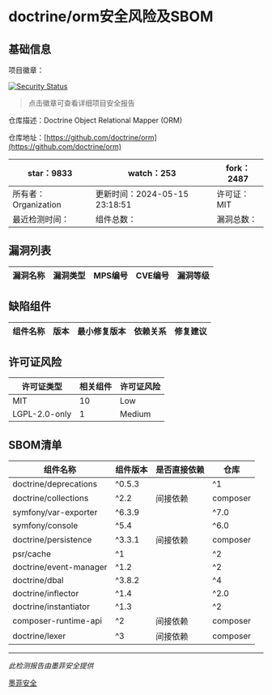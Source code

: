 # doctrine/orm安全风险及SBOM

## 基础信息

项目徽章：

[![Security Status](https://www.murphysec.com/platform3/v31/badge/1790819321200439296.svg)](https://www.murphysec.com/console/report/1692604913496645632/1790819321200439296)

> 点击徽章可查看详细项目安全报告

仓库描述：Doctrine Object Relational Mapper (ORM)

仓库地址：[https://github.com/doctrine/orm](https://github.com/doctrine/orm)

| star：9833 | watch：253 | fork：2487 |
| ----------- | -------------- | ------------ |
| 所有者：Organization | 更新时间：2024-05-15 23:18:51 | 许可证：MIT |
| 最近检测时间： | 组件总数： | 漏洞总数： |




## 漏洞列表

| 漏洞名称 | 漏洞类型 | MPS编号 | CVE编号 | 漏洞等级 |
| ------- | ------ | ------- | ------ | ----- |





## 缺陷组件

| 组件名称 | 版本 | 最小修复版本 | 依赖关系 | 修复建议 |
| -------- | ---- | ------------ | -------- | -------- |





## 许可证风险

| 许可证类型 | 相关组件 | 许可证风险 |
| ---------- | -------- | ---------- |
|MIT|10|Low|
|LGPL-2.0-only|1|Medium|




## SBOM清单

| 组件名称 | 组件版本 | 是否直接依赖 | 仓库 |
| -------- | -------- | ------------ | ---- |
|doctrine/deprecations|^0.5.3 || ^1|间接依赖|composer|
|doctrine/collections|^2.2|间接依赖|composer|
|symfony/var-exporter|^6.3.9 || ^7.0|间接依赖|composer|
|symfony/console|^5.4 || ^6.0 || ^7.0|间接依赖|composer|
|doctrine/persistence|^3.3.1|间接依赖|composer|
|psr/cache|^1 || ^2 || ^3|间接依赖|composer|
|doctrine/event-manager|^1.2 || ^2|间接依赖|composer|
|doctrine/dbal|^3.8.2 || ^4|间接依赖|composer|
|doctrine/inflector|^1.4 || ^2.0|间接依赖|composer|
|doctrine/instantiator|^1.3 || ^2|间接依赖|composer|
|composer-runtime-api|^2|间接依赖|composer|
|doctrine/lexer|^3|间接依赖|composer|


------

*此检测报告由墨菲安全提供*

[墨菲安全](www.murphysec.com)